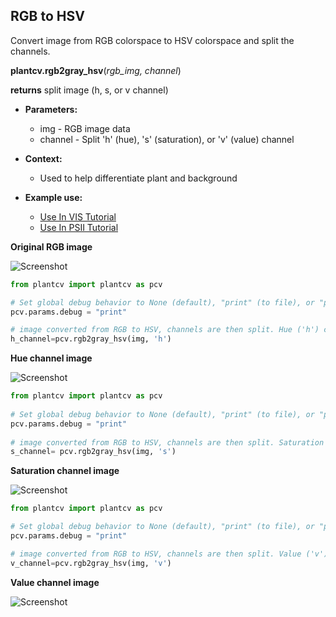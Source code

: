 ## RGB to HSV

Convert image from RGB colorspace to HSV colorspace and split the channels.

**plantcv.rgb2gray_hsv**(*rgb_img, channel*)

**returns** split image (h, s, or v channel)  

- **Parameters:**
    - img - RGB image data
    - channel - Split 'h' (hue), 's' (saturation), or 'v' (value) channel
   
- **Context:**
    - Used to help differentiate plant and background
- **Example use:**
    - [Use In VIS Tutorial](vis_tutorial.md)
    - [Use In PSII Tutorial](psII_tutorial.md)

**Original RGB image**

![Screenshot](img/documentation_images/rgb2hsv/original_image.jpg)

```python
from plantcv import plantcv as pcv

# Set global debug behavior to None (default), "print" (to file), or "plot" (Jupyter Notebooks or X11)
pcv.params.debug = "print"

# image converted from RGB to HSV, channels are then split. Hue ('h') channel is outputed.
h_channel=pcv.rgb2gray_hsv(img, 'h')
```

**Hue channel image**

![Screenshot](img/documentation_images/rgb2hsv/hsv_hue.jpg)

```python
from plantcv import plantcv as pcv
    
# Set global debug behavior to None (default), "print" (to file), or "plot" (Jupyter Notebooks or X11)
pcv.params.debug = "print"
    
# image converted from RGB to HSV, channels are then split. Saturation ('s') channel is outputed.    
s_channel= pcv.rgb2gray_hsv(img, 's')
```  

**Saturation channel image**

![Screenshot](img/documentation_images/rgb2hsv/hsv_saturation.jpg)

```python
from plantcv import plantcv as pcv

# Set global debug behavior to None (default), "print" (to file), or "plot" (Jupyter Notebooks or X11)
pcv.params.debug = "print"

# image converted from RGB to HSV, channels are then split. Value ('v') channel is outputed.
v_channel=pcv.rgb2gray_hsv(img, 'v')
```  

**Value channel image**

![Screenshot](img/documentation_images/rgb2hsv/hsv_value.jpg)
